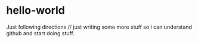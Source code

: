 # hello-world
Just following directions
// just writing some more stuff so i can understand github and start doing stuff.
